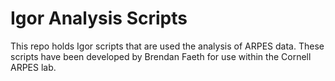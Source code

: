 # **Igor Analysis Scripts**

This repo holds Igor scripts that are used the analysis of ARPES data. These scripts have been developed by Brendan Faeth for use within the Cornell ARPES lab.

